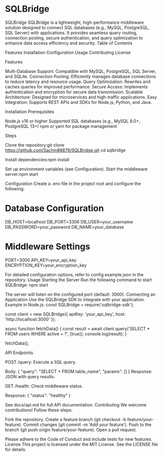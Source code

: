 # SQLBridge
SQLBridge
SQLBridge is a lightweight, high-performance middleware solution designed to connect SQL databases (e.g., MySQL, PostgreSQL, SQL Server) with applications. It provides seamless query routing, connection pooling, secure authentication, and query optimization to enhance data access efficiency and security.
Table of Contents

Features
Installation
Configuration
Usage
Contributing
License

Features

Multi-Database Support: Compatible with MySQL, PostgreSQL, SQL Server, and SQLite.
Connection Pooling: Efficiently manages database connections to reduce latency and resource usage.
Query Optimization: Rewrites and caches queries for improved performance.
Secure Access: Implements authentication and encryption for secure data transmission.
Scalable Architecture: Designed for microservices and high-traffic applications.
Easy Integration: Supports REST APIs and SDKs for Node.js, Python, and Java.

Installation
Prerequisites

Node.js v16 or higher
Supported SQL databases (e.g., MySQL 8.0+, PostgreSQL 13+)
npm or yarn for package management

Steps

Clone the repository:git clone https://github.com/Sachin88879/SQLBridge.git
cd sqlbridge


Install dependencies:npm install


Set up environment variables (see Configuration).
Start the middleware server:npm start



Configuration
Create a .env file in the project root and configure the following:
# Database Configuration
DB_HOST=localhost
DB_PORT=3306
DB_USER=your_username
DB_PASSWORD=your_password
DB_NAME=your_database

# Middleware Settings
PORT=3000
API_KEY=your_api_key
ENCRYPTION_KEY=your_encryption_key

For detailed configuration options, refer to config.example.json in the repository.
Usage
Starting the Server
Run the following command to start SQLBridge:
npm start

The server will listen on the configured port (default: 3000).
Connecting an Application
Use the SQLBridge SDK to integrate with your application. Example in Node.js:
const SQLBridge = require('sqlbridge-sdk');

const client = new SQLBridge({
  apiKey: 'your_api_key',
  host: 'http://localhost:3000'
});

async function fetchData() {
  const result = await client.query('SELECT * FROM users WHERE active = ?', [true]);
  console.log(result);
}

fetchData();

API Endpoints

POST /query: Execute a SQL query.

Body: { "query": "SELECT * FROM table_name", "params": [] }
Response: JSON with query results.


GET /health: Check middleware status.

Response: { "status": "healthy" }



See docs/api.md for full API documentation.
Contributing
We welcome contributions! Follow these steps:

Fork the repository.
Create a feature branch (git checkout -b feature/your-feature).
Commit changes (git commit -m 'Add your feature').
Push to the branch (git push origin feature/your-feature).
Open a pull request.

Please adhere to the Code of Conduct and include tests for new features.
License
This project is licensed under the MIT License. See the LICENSE file for details.
